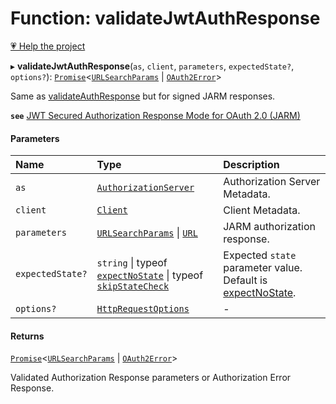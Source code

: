 # Function: validateJwtAuthResponse

[💗 Help the project](https://github.com/sponsors/panva)

▸ **validateJwtAuthResponse**(`as`, `client`, `parameters`, `expectedState?`, `options?`): [`Promise`]( https://developer.mozilla.org/en-US/docs/Web/JavaScript/Reference/Global_Objects/Promise )<[`URLSearchParams`]( https://developer.mozilla.org/en-US/docs/Web/API/URLSearchParams ) \| [`OAuth2Error`](../interfaces/OAuth2Error.md)\>

Same as [validateAuthResponse](validateAuthResponse.md) but for signed JARM responses.

**`see`** [JWT Secured Authorization Response Mode for OAuth 2.0 (JARM)](https://openid.net/specs/openid-financial-api-jarm.html)

#### Parameters

| Name | Type | Description |
| :------ | :------ | :------ |
| `as` | [`AuthorizationServer`](../interfaces/AuthorizationServer.md) | Authorization Server Metadata. |
| `client` | [`Client`](../interfaces/Client.md) | Client Metadata. |
| `parameters` | [`URLSearchParams`]( https://developer.mozilla.org/en-US/docs/Web/API/URLSearchParams ) \| [`URL`]( https://developer.mozilla.org/en-US/docs/Web/API/URL ) | JARM authorization response. |
| `expectedState?` | `string` \| typeof [`expectNoState`](../variables/expectNoState.md) \| typeof [`skipStateCheck`](../variables/skipStateCheck.md) | Expected `state` parameter value. Default is [expectNoState](../variables/expectNoState.md). |
| `options?` | [`HttpRequestOptions`](../interfaces/HttpRequestOptions.md) | - |

#### Returns

[`Promise`]( https://developer.mozilla.org/en-US/docs/Web/JavaScript/Reference/Global_Objects/Promise )<[`URLSearchParams`]( https://developer.mozilla.org/en-US/docs/Web/API/URLSearchParams ) \| [`OAuth2Error`](../interfaces/OAuth2Error.md)\>

Validated Authorization Response parameters or Authorization Error Response.
